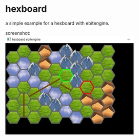 # hexboard

a simple example for a hexboard with ebitengine.    

screenshot:    
![Pic1](screenshotsmall.jpg)
